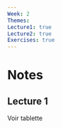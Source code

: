 ```yaml
---
Week: 2
Themes: 
Lecture1: true
Lecture2: true
Exercises: true
---
```


  

# Notes

  

## Lecture 1
Voir tablette
